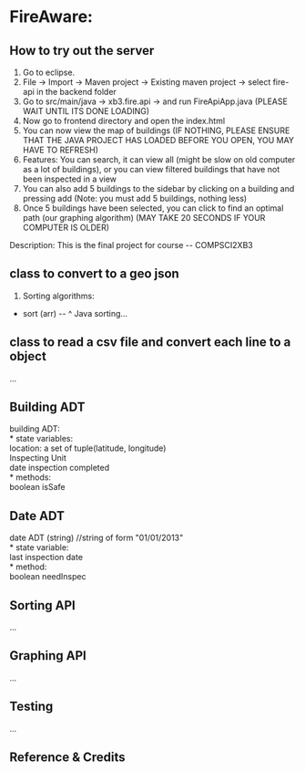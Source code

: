 FireAware: 
=======

## How to try out the server
1. Go to eclipse.
2. File -> Import -> Maven project -> Existing maven project -> select fire-api in the backend folder
3. Go to src/main/java -> xb3.fire.api -> and run FireApiApp.java (PLEASE WAIT UNTIL ITS DONE LOADING)
4. Now go to frontend directory and open the index.html 
5. You can now view the map of buildings (IF NOTHING, PLEASE ENSURE THAT THE JAVA PROJECT HAS LOADED BEFORE YOU OPEN, YOU MAY HAVE TO REFRESH)
6. Features: You can search, it can view all (might be slow on old computer as a lot of buildings), or you can view filtered buildings that have not been inspected in a view
7. You can also add 5 buildings to the sidebar by clicking on a building and pressing add
(Note: you must add 5 buildings, nothing less)
8. Once 5 buildings have been selected, you can click to find an optimal path (our graphing algorithm) (MAY TAKE 20 SECONDS IF YOUR COMPUTER IS OLDER)

Description: This is the final project for course -- COMPSCI2XB3 
## class to convert to a geo json
1. Sorting algorithms:
 * sort (arr) -- ^ Java sorting...


## class to read a csv file and convert each line to a object
...


## Building ADT
building ADT:   
	* state variables:    
		location: a set of tuple(latitude, longitude)   
		Inspecting Unit   
		date inspection completed  
	* methods:  
		boolean isSafe

## Date ADT
date ADT (string) //string of form "01/01/2013" \
	* state variable: \
		last inspection date \
	* method: \
		boolean needInspec 
		
## Sorting API
...

## Graphing API
...

## Testing
...

## Reference & Credits

